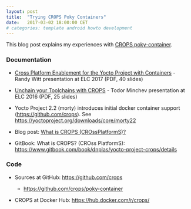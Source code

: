 ```yaml
---
layout: post
title:  "Trying CROPS Poky Containers"
date:   2017-03-02 18:00:00 CET
# categories: template android howto development
---
```


This blog post explains my experiences with [CROPS poky-container](https://github.com/crops/poky-container).

### Documentation

* [Cross Platform Enablement for the Yocto Project with Containers](http://events.linuxfoundation.org/sites/events/files/slides/2017%20ELC%20-%20Yocto%20Project%20Containers.pdf) - Randy Witt presentation at ELC 2017 (PDF, 40 slides)

* [Unchain your Toolchains with CROPS](http://events.linuxfoundation.org/sites/events/files/slides/Todor_Minchev_CROPS_ELC_2016.pdf) - Todor Minchev presentation at ELC 2016 (PDF, 25 slides)

* Yocto Project 2.2 (morty) introduces initial docker container support (<https://github.com/crops>). See <https://yoctoproject.org/downloads/core/morty22>

* Blog post: [What is CROPS (CROssPlatformS)?](http://crops.github.io/crops/update/2016/04/19/what-is-crops.html)

* GitBook: What is CROPS? (CROss PlatformS): <https://www.gitbook.com/book/dnplas/yocto-project-crops/details>


### Code

* Sources at GitHub: <https://github.com/crops>
  * <https://github.com/crops/poky-container>


* CROPS at Docker Hub: <https://hub.docker.com/r/crops/>

<!-- EOF -->
